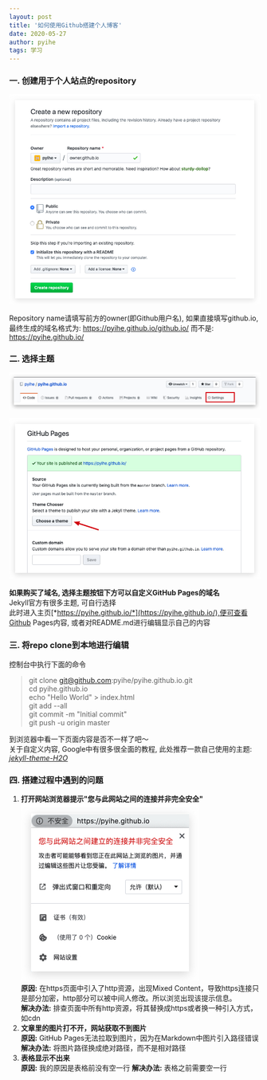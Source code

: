 ```yaml
---
layout: post
title: '如何使用Github搭建个人博客'
date: 2020-05-27
author: pyihe
tags: 学习
---
```


### 一. 创建用于个人站点的repository
![](/assets/img/2020-05-27/create-repo.jpg?x-oss-process=image/watermark,type_ZmFuZ3poZW5naGVpdGk,shadow_10,text_aHR0cHM6Ly9ibG9nLmNzZG4ubmV0L3FxXzM4MjI1NTU4,size_16,color_FFFFFF,t_70)

Repository name请填写前方的owner(即Github用户名), 如果直接填写github.io, 最终生成的域名格式为: https://pyihe.github.io/github.io/ 而不是: https://pyihe.github.io/<br>

### 二. 选择主题
![](/assets/img/2020-05-27/setting.jpg?x-oss-process=image/watermark,type_ZmFuZ3poZW5naGVpdGk,shadow_10,text_aHR0cHM6Ly9ibG9nLmNzZG4ubmV0L3FxXzM4MjI1NTU4,size_16,color_FFFFFF,t_70)

![](/assets/img/2020-05-27/theme.jpg?x-oss-process=image/watermark,type_ZmFuZ3poZW5naGVpdGk,shadow_10,text_aHR0cHM6Ly9ibG9nLmNzZG4ubmV0L3FxXzM4MjI1NTU4,size_16,color_FFFFFF,t_70)

**如果购买了域名, 选择主题按钮下方可以自定义GitHub Pages的域名**<br>
Jekyll官方有很多主题, 可自行选择<br>
此时进入主页[*https://pyihe.github.io/*](https://pyihe.github.io/),便可查看Github Pages内容, 或者对README.md进行编辑显示自己的内容<br>

### 三. 将repo clone到本地进行编辑
控制台中执行下面的命令
>git clone git@github.com:pyihe/pyihe.github.io.git<br>
>cd pyihe.github.io<br>
>echo "Hello World" > index.html<br>
>git add --all<br>
>git commit -m "Initial commit"<br>
>git push -u origin master<br>

到浏览器中看一下页面内容是否不一样了吧～<br>
关于自定义内容, Google中有很多很全面的教程, 此处推荐一款自己使用的主题: [*jekyll-theme-H2O*](https://github.com/kaeyleo/jekyll-theme-H2O)

### 四. 搭建过程中遇到的问题
1. **打开网站浏览器提示"您与此网站之间的连接并非完全安全"**<br>
![](/assets/img/2020-05-27/unsafe.jpg?x-oss-process=image/watermark,type_ZmFuZ3poZW5naGVpdGk,shadow_10,text_aHR0cHM6Ly9ibG9nLmNzZG4ubmV0L3FxXzM4MjI1NTU4,size_16,color_FFFFFF,t_70)<br>
**原因:** 在https页面中引入了http资源，出现Mixed Content，导致https连接只是部分加密，http部分可以被中间人修改。所以浏览出现该提示信息。<br>
**解决办法:** 排查页面中所有http资源，将其替换成https或者换一种引入方式，如cdn
2. **文章里的图片打不开，网站获取不到图片**<br>
**原因:** GitHub Pages无法拉取到图片，因为在Markdown中图片引入路径错误<br>
**解决办法:** 将图片路径换成绝对路径，而不是相对路径
3. **表格显示不出来**<br>
**原因:** 我的原因是表格前没有空一行
**解决办法:** 表格之前需要空一行



